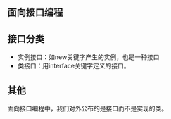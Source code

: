 ## 面向接口编程

## 接口分类
* 实例接口：如new关键字产生的实例，也是一种接口
* 类接口：用interface关键字定义的接口。

## 其他
面向接口编程中，我们对外公布的是接口而不是实现的类。
